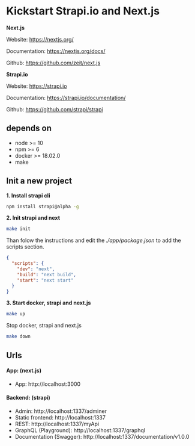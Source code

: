 # Kickstart Strapi.io and Next.js

__Next.js__

Website: https://nextjs.org/

Documentation: https://nextjs.org/docs/

Github: https://github.com/zeit/next.js

__Strapi.io__

Website: https://strapi.io

Documentation: https://strapi.io/documentation/

Github: https://github.com/strapi/strapi


## depends on
* node >= 10
* npm >= 6
* docker >= 18.02.0
* make

## Init a new project

__1. Install strapi cli__
```bash
npm install strapi@alpha -g
```

__2. Init strapi and next__
```bash
make init
```
Than folow the instructions and edit the *./app/package.json* to add the scripts section.
```` json
{
  "scripts": {
    "dev": "next",
    "build": "next build",
    "start": "next start"
  }
}
```` 

__3. Start docker, strapi and next.js__
```bash
make up
```

Stop docker, strapi and next.js
```bash
make down
```

## Urls

#### App: (next.js)

* App: http://localhost:3000

#### Backend: (strapi)

* Admin: http://localhost:1337/adminer
* Static frontend: http://localhost:1337
* REST: http://localhost:1337/myApi
* GraphQL (Playground): http://localhost:1337/graphql
* Documentation (Swagger): http://localhost:1337/documentation/v1.0.0
